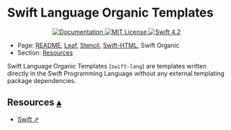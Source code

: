 # Swift Language Organic Templates

<p align="center">
    <a href="http://docs.vapor.codes/3.0/">
        <img src="http://img.shields.io/badge/read_the-docs-2196f3.svg" alt="Documentation">
    </a>
    <a href="LICENSE">
        <img src="http://img.shields.io/badge/license-MIT-brightgreen.svg" alt="MIT License">
    </a>
    <a href="https://swift.org">
        <img src="http://img.shields.io/badge/swift-4.2-brightgreen.svg" alt="Swift 4.2">
    </a>
</p>

* Page: [README](../README.md), [Leaf](Leaf.md), [Stencil](Stencil.md), [Swift-HTML](Swifthtml.md), Swift Organic  
* Section: <a id="toc"></a>
[Resources](#linkResources)

Swift Language Organic Templates (`swift-lang`) are templates written directly in the Swift Programming Language without any external templating package dependencies.  



## Resources <a id="linkResources">[▴](#toc)</a>

* [Swift ⇗](https://swift.org)
